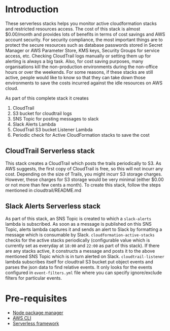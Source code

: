 # Introduction
These serverless stacks helps you monitor active cloudformation stacks and restricted resources access. The cost of this stack is almost $0.00/month and provides lots of benefits in terms of cost savings and AWS account security. For security compliance, the most important things are to protect the secure resources such as database passwords stored in Secret Manager or AWS Parameter Store, KMS keys, Security Groups for service access, etc. Checking CloudTrail logs manually or setting them up for alerting is always a big task. Also, for cost saving purposes, many organisations kill the non-production environments during the non-office hours or over the weekends. For some reasons, if these stacks are still active, people would like to know so that they can take down those environments to save the costs incurred against the idle resources on AWS cloud.

As part of this complete stack it creates
1. CloudTrail
2. S3 bucket for cloudtrail logs
3. SNS Topic for posting messages to slack
4. Slack Alerts Lambda
5. CloudTrail S3 bucket Listener Lambda
6. Periodic check for Active CloudFormation stacks to save the cost

## CloudTrail Serverless stack
This stack creates a CloudTrail which posts the trails periodically to S3. As AWS suggests, the first copy of CloudTrail is free, so this will not incurr any cost. Depending on the size of Trails, you might incurr S3 storage charges. However, these charges for S3 storage would be very minimal (either $0.00 or not more than few cents a month). To create this stack, follow the steps mentioned in cloudtrail/README.md

## Slack Alerts Serverless stack
As part of this stack, an SNS Topic is created to which a `slack-alerts` lambda is subscribed. As soon as a message is published on this SNS Topic, alerts lambda captures it and sends an alert to Slack by formatting a message which is consumable by Slack. `cloudformation-active-stacks` checks for the active stacks periodically (configurable value which is currently set as  everyday at `18:00` and `22:00` as part of this stack). If there are any stacks active, it constructs a message and posts it to the above mentioned SNS Topic which is in turn alerted on Slack. `cloudtrail-listener` lambda subscribes itself for cloudtrail S3 bucket put object events and parses the json data to find relative events. It only looks for the events configured in `event-filters.yml` file where you can specify ignore/exclude filters for particular events.

# Pre-requisites
* [Node package manager](https://www.npmjs.com/get-npm)
* [AWS CLI](https://docs.aws.amazon.com/cli/latest/userguide/cli-chap-install.html)
* [Serverless framework](https://serverless.com/framework/docs/getting-started/)